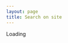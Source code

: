 ```yaml
---
layout: page
title: Search on site
---
```


<div id="cse" style="width: 100%;">Loading</div>
<script src="//www.google.com/jsapi" type="text/javascript"> </script>
<script type="text/javascript"> 
    google.load('search', '1');
    google.setOnLoadCallback(function() {
        var customSearchOptions = {};
        var customSearchControl = new google.search.CustomSearchControl('000857461493106615220:h3g48vufhro', customSearchOptions);
        customSearchControl.setResultSetSize(google.search.Search.FILTERED_CSE_RESULTSET);
        customSearchControl.draw('cse');
    }, true);
</script>
<link rel="stylesheet" href="//www.google.com/cse/style/look/default.css" type="text/css" />
